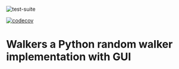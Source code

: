 ![test-suite](https://github.com/Sparrow0hawk/walkers/workflows/test-suite/badge.svg)

[![codecov](https://codecov.io/gh/Sparrow0hawk/walkers/branch/master/graph/badge.svg)](https://codecov.io/gh/Sparrow0hawk/walkers)

# Walkers a Python random walker implementation with GUI
